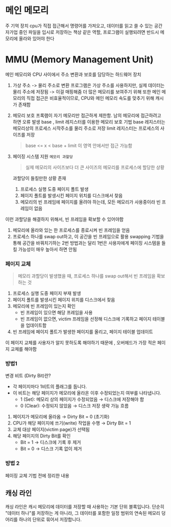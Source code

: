 # 메인 메모리

주 기억 장치
cpu가 직접 접근해서 명령어를 가져오고, 데이터를 읽고 쓸 수 있는 공간
자가업 중인 파일을 입시로 저장하는 책상 같은 역할, 프로그램이 실행되려면 반드시 메모리에 올라와 있어야 한다

# MMU (Memory Management Unit)

메인 메모리와 CPU 사이에서 주소 변환과 보호를 담당하는 하드웨어 장치

1. 가상 주소 -> 물리 주소로 변환
   프로그램은 가상 주소를 사용하지만, 실제 데이터는 물리 주소에 저장됨 -> 이걸 매핑해줌
   더 많은 메모리를 보여주기 위해
   또한 메인 메모리의 직접 접근은 비효율적이므로, CPU와 메인 메모리 속도를 맞추기 위해 캐시가 존재함
2. 메모리 보호
   프록램이 자기 메모리만 접근하게 제한함. 남의 메모리에 접근하려고 하면 오류 발생
   base , limit 레지스터를 이용한 메모리 보호 기법
   base 레지스터는 메모리상의 프로세스 시작주소를 물리 주소로 저장 limit 레지스터는 프로세스의 사이즈를 저장
   > base <= x < base + limit 이 영역 안에서만 접근 가능함
3. 페이징 시스템 지원
   `메모리 과할당`

   > 실제 메모리의 사이즈보다 더 큰 사이즈의 메모리를 프로세스에 할당한 상황

   과할당이 들킬만한 상황 존재

   1. 프로세스 실행 도중 페이지 폴트 발생
   2. 페이지 폴트를 발생시킨 페이지 위치를 디스크에서 찾음
   3. 메모리의 빈 프레임에 페이지를 올려야 하는데, 모든 메모리가 사용중이라 빈 프레임이 없음

이런 과할당을 해결하지 위해서, 빈 프레임을 확보할 수 있어야함

1. 메모리에 올라와 있는 한 프로세스를 종료시켜 빈 프레임을 얻음
2. 프로세스 하나를 swap out하고, 이 공간을 빈 프레임으로 활용
   swapping 기법을 통해 공간을 바꿔치기하는 2번 방법과는 달리 1번은 사용자에게 페이징 시스템을 들킬 가능성이 매우 높아서 하면 안됨

### 페이지 교체

> 메모리 과할당이 발생했을 때, 프로세스 하나를 swap out해서 빈 프레임을 확보하는 것

1. 프로세스 실행 도중 페이지 부재 발생
2. 페이지 폴트를 발생시킨 페이지 위치를 디스크에서 찾음
3. 메모리에 빈 프레임이 있는지 확인
   - 빈 프레임이 있으면 해당 프레임을 사용
   - 빈 프레임이 없으면, victim 프레임을 선정해 디스크에 기록하고 페이지 테이블을 업데이트함
4. 빈 프레임에 페이지 폴트가 발생한 페이지를 올리고, 페이지 테이블 업데이트

이 페이지 교체를 사용자가 알지 못하도록 해야하기 때문에 , 오버헤드가 가장 적은 페이지 교체를 해야함

### 방법1

변경 비트 (Dirty Bit)란?

- 각 페이지마다 1비트의 플래그를 둡니다.
- 이 비트는 해당 페이지가 메모리에 올라온 이후 수정되었는지 여부를 나타냅니다.
  - 1 (Set): 메모리 상의 페이지가 수정되었음 → 디스크에 저장해야 함
  - 0 (Clear): 수정되지 않았음 → 디스크 저장 생략 가능
    흐름

1. 페이지가 메모리에 올라옴 → Dirty Bit = 0 (초기화)
2. CPU가 해당 페이지에 쓰기(write) 작업을 수행 → Dirty Bit = 1
3. 교체 대상 페이지(victim page)가 선택됨
4. 해당 페이지의 Dirty Bit를 확인
   - Bit = 1 → 디스크에 기록 후 제거
   - Bit = 0 → 디스크 기록 없이 제거

### 방법 2

페이징 교체 기법
전에 정리한 내용

## 캐싱 라인

캐싱 라인은 캐시 메모리에 데이터를 저장할 때 사용하는 기본 단위 블록입니다.
단순히 "데이터 하나"를 저장하는 게 아니라, 그 데이터를 포함한 일정 범위의 연속된 메모리 덩어리를 하나의 단위로 묶어서 저장합니다.
